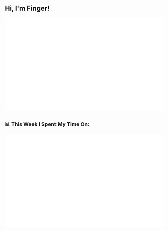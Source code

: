 <h2> Hi, I'm Finger!</h2>

<img align="right" src="https://raw.githubusercontent.com/spianmo/github-stats/master/generated/overview.svg#gh-light-mode-only">

<!-- <img align="right" height="160em" src="https://github-readme-stats-eight-theta.vercel.app/api/top-langs/?username=spianmo&layout=compact&langs_count=8&theme=algolia"/>	 -->
	
```go
package main

type Me struct {
	Name   string
	Job    string
	Code   string
	Skills string
}

func main() {
	me := &Me{
		Name:   "Finger",
		Job:    "Client-side Engineer",
		Code:   "Java and C++ and Others",
		Skills: "Android Security NLP ^o^",
	}
	_ = me
}
```


<h3>📊 This Week I Spent My Time On:</h3>
<img align='right' src="https://raw.githubusercontent.com/spianmo/github-stats/master/generated/languages.svg#gh-light-mode-only">

<!--START_SECTION:waka-->

```txt
C++               11 hrs 34 mins  ███████████▒░░░░░░░░░░░░░   45.94 %
Java              7 hrs 38 mins   ███████▓░░░░░░░░░░░░░░░░░   30.30 %
XML               2 hrs 9 mins    ██░░░░░░░░░░░░░░░░░░░░░░░   08.55 %
ObjectiveC        1 hr 20 mins    █▒░░░░░░░░░░░░░░░░░░░░░░░   05.30 %
CMake             55 mins         █░░░░░░░░░░░░░░░░░░░░░░░░   03.65 %
```

<!--END_SECTION:waka-->
